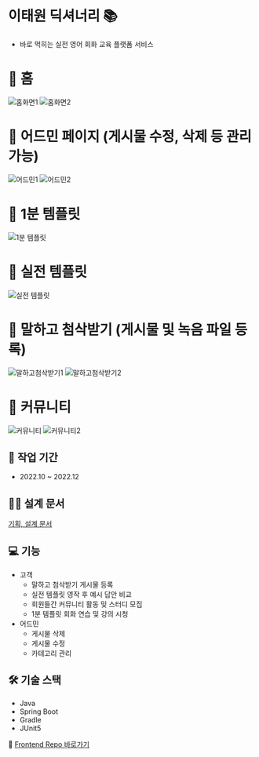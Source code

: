 # 이태원 딕셔너리 📚
- 바로 먹히는 실전 영어 회화 교육 플랫폼 서비스

# 📍 홈
![홈화면1](https://github.com/Seouldream/ItaewonDictionary-frontend/assets/101691259/14f7580d-dbec-4e6a-a89f-d6a5e012925d)
![홈화면2](https://github.com/Seouldream/ItaewonDictionary-frontend/assets/101691259/325a3750-b720-4857-9751-c90f866deea8)


# 📍 어드민 페이지 (게시물 수정, 삭제 등 관리 가능)
![어드민1](https://github.com/Seouldream/ItaewonDictionary-frontend/assets/101691259/9e6db741-f8c4-47b0-8dbd-aa5239a078b0)
![어드민2](https://github.com/Seouldream/ItaewonDictionary-frontend/assets/101691259/49171ab2-8512-44f1-b67e-c0d20fb03fc0)


# 📍 1분 템플릿
![1분 템플릿](https://github.com/Seouldream/ItaewonDictionary-frontend/assets/101691259/9305be4b-8c8d-4e71-a85a-cc72eea68163)


# 📍 실전 템플릿
![실전 템플릿](https://github.com/Seouldream/ItaewonDictionary-frontend/assets/101691259/4dcd5db1-7fb9-4b81-a861-5deeca4a9866)


# 📍 말하고 첨삭받기 (게시물 및 녹음 파일 등록)
![말하고첨삭받기1](https://github.com/Seouldream/ItaewonDictionary-frontend/assets/101691259/9bdcc120-08ca-474d-bc40-cbf19ae110da)
![말하고첨삭받기2](https://github.com/Seouldream/ItaewonDictionary-frontend/assets/101691259/6ae93cf6-93ae-4ccd-bcb1-c107a5197a55)


# 📍 커뮤니티
![커뮤니티](https://github.com/Seouldream/ItaewonDictionary-frontend/assets/101691259/24a6259e-f97d-4091-a926-df7102aa4d17)
![커뮤니티2](https://github.com/Seouldream/ItaewonDictionary-frontend/assets/101691259/94967623-7fe9-479c-8be7-7492172468bd)


## 📆 작업 기간
- 2022.10 ~ 2022.12

## ✍🏻 설계 문서
[기획, 설계 문서](https://docs.google.com/document/d/1COJcCrQJA-JjxxcnpXknHXoQ8zbAcDsgAAGUY4V4XqM/edit?usp=sharing) 

## 💻 기능
- 고객
  - 말하고 첨삭받기 게시물 등록
  - 실전 템플릿 영작 후 예시 답안 비교
  - 회원들간 커뮤니티 활동 및 스터디 모집
  - 1분 템플릿 회화 연습 및 강의 시청 
- 어드민
  - 게시물 삭제
  - 게시물 수정
  - 카테고리 관리

## 🛠️ 기술 스택
- Java
- Spring Boot
- Gradle
- JUnit5

🌴 [Frontend Repo 바로가기](https://github.com/Seouldream/ItaewonDictionary-frontend)
